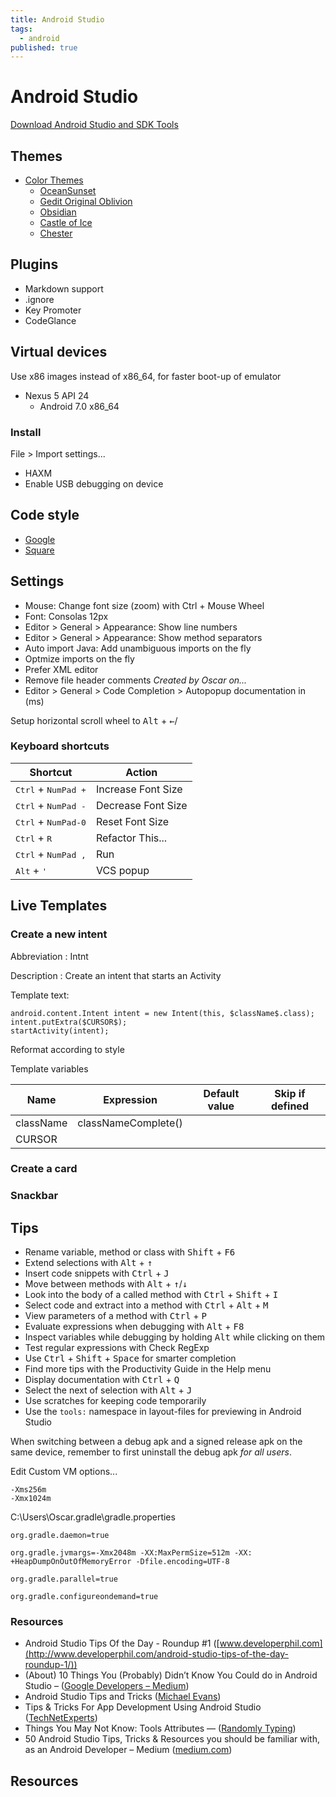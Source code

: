 ```yaml
---
title: Android Studio
tags:
  - android
published: true
---
```


# Android Studio

[Download Android Studio and SDK Tools](https://developer.android.com/studio/index.html)

## Themes

* [Color Themes](http://color-themes.com/?view=index)
  * [OceanSunset](http://color-themes.com/?view=theme&id=563a1a8e80b4acf11273aed1)
  * [Gedit Original Oblivion](http://color-themes.com/?view=theme&id=563a1a6580b4acf11273ae4d)
  * [Obsidian](http://color-themes.com/?view=theme&id=563a1a6180b4acf11273ae3d)
  * [Castle of Ice](http://color-themes.com/?view=theme&id=563a1aa980b4acf11273af45)
  * [Chester](http://color-themes.com/?view=theme&id=563a1aa280b4acf11273af1d)

## Plugins

* Markdown support
* .ignore
* Key Promoter
* CodeGlance

## Virtual devices

Use x86 images instead of x86_64, for faster boot-up of emulator

* Nexus 5 API 24
  * Android 7.0 x86_64

### Install 

File > Import settings...

* HAXM 
* Enable USB debugging on device



## Code style

* [Google](https://github.com/google/styleguide/blob/gh-pages/intellij-java-google-style.xml)
* [Square](https://github.com/square/java-code-styles)

## Settings

* Mouse: Change font size (zoom) with Ctrl + Mouse Wheel
* Font: Consolas 12px
* Editor > General > Appearance: Show line numbers
* Editor > General > Appearance: Show method separators
* Auto import Java: Add unambiguous imports on the fly
* Optmize imports on the fly
* Prefer XML editor
* Remove file header comments _Created by Oscar on..._ 
* Editor > General > Code Completion > Autopopup documentation in (ms)

Setup horizontal scroll wheel to <kbd>Alt</kbd> + <kbd>←</kbd>/<kbd></kbd>

### Keyboard shortcuts

Shortcut | Action 
---------|--------
<kbd>Ctrl</kbd> + <kbd>NumPad +</kbd> | Increase Font Size 
<kbd>Ctrl</kbd> + <kbd>NumPad -</kbd> | Decrease Font Size 
<kbd>Ctrl</kbd> + <kbd>NumPad-0</kbd> | Reset Font Size 
<kbd>Ctrl</kbd> + <kbd>R</kbd> | Refactor This... 
<kbd>Ctrl</kbd> + <kbd>NumPad ,</kbd> | Run
<kbd>Alt</kbd> + <kbd>'</kbd> | VCS popup


## Live Templates

### Create a new intent

Abbreviation
: Intnt

Description
: Create an intent that starts an Activity

Template text: 

```
android.content.Intent intent = new Intent(this, $className$.class);
intent.putExtra($CURSOR$);
startActivity(intent);
```

Reformat according to style

Template variables

Name | Expression | Default value | Skip if defined 
-----|------------|---------------|-----------------
className | classNameComplete() | | 
CURSOR | | | 

### Create a card


### Snackbar

## Tips

* Rename variable, method or class with <kbd>Shift</kbd> + <kbd>F6</kbd>
* Extend selections with <kbd>Alt</kbd> + <kbd>↑</kbd>
* Insert code snippets with <kbd>Ctrl</kbd> + <kbd>J</kbd>
* Move between methods with <kbd>Alt</kbd> + <kbd>↑</kbd>/<kbd>↓</kbd>
* Look into the body of a called method with <kbd>Ctrl</kbd> + <kbd>Shift</kbd> + <kbd>I</kbd>
* Select code and extract into a method with <kbd>Ctrl</kbd> + <kbd>Alt</kbd> + <kbd>M</kbd>
* View parameters of a method with <kbd>Ctrl</kbd> + <kbd>P</kbd>
* Evaluate expressions when debugging with <kbd>Alt</kbd> + <kbd>F8</kbd>
* Inspect variables while debugging by holding <kbd>Alt</kbd> while clicking on them
* Test regular expressions with Check RegExp
* Use <kbd>Ctrl</kbd> + <kbd>Shift</kbd> + <kbd>Space</kbd> for smarter completion
* Find more tips with the Productivity Guide in the Help menu
* Display documentation with <kbd>Ctrl</kbd> + <kbd>Q</kbd>
* Select the next of selection with <kbd>Alt</kbd> + <kbd>J</kbd>
* Use scratches for keeping code temporarily 
* Use the `tools:` namespace in layout-files for previewing in Android Studio

When switching between a debug apk and a signed release apk on the same device, remember to first uninstall the debug apk _for all users_. 


Edit Custom VM options...
```
-Xms256m
-Xmx1024m
```

C:\Users\Oscar\.gradle\gradle.properties
```
org.gradle.daemon=true

org.gradle.jvmargs=-Xmx2048m -XX:MaxPermSize=512m -XX: +HeapDumpOnOutOfMemoryError -Dfile.encoding=UTF-8

org.gradle.parallel=true

org.gradle.configureondemand=true
```



### Resources

* Android Studio Tips Of the Day - Roundup #1 ([www.developerphil.com](http://www.developerphil.com/android-studio-tips-of-the-day-roundup-1/))
* (About) 10 Things You (Probably) Didn’t Know You Could do in Android Studio –  ([Google Developers – Medium](https://medium.com/google-developers/about-10-things-you-probably-didn-t-know-you-could-do-in-android-studio-de231071b375#.olspr5v48))
* Android Studio Tips and Tricks ([Michael Evans](http://michaelevans.org/blog/2016/01/06/android-studio-tips-and-tricks/))
* Tips & Tricks For App Development Using Android Studio ([TechNetExperts](http://www.technetexperts.com/mobile/tips-tricks-for-app-development-using-android-studio/))
* Things You May Not Know: Tools Attributes — ([Randomly Typing](http://www.randomlytyping.com/blog/2015/6/17/things-you-may-not-know-about-tools-attributes))
* 50 Android Studio Tips, Tricks & Resources you should be familiar with, as an Android Developer – Medium ([medium.com](https://medium.com/@mmbialas/50-android-studio-tips-tricks-resources-you-should-be-familiar-with-as-an-android-developer-af86e7cf56d2#.saghh212l))



## Resources
